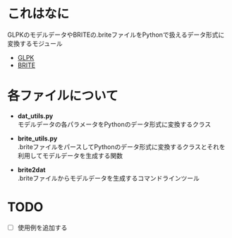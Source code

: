 # これはなに

GLPKのモデルデータやBRITEの.briteファイルをPythonで扱えるデータ形式に変換するモジュール

* [GLPK](https://www.gnu.org/software/glpk/)
* [BRITE](https://www.cs.bu.edu/brite/)

# 各ファイルについて

* **dat_utils.py**  
モデルデータの各パラメータをPythonのデータ形式に変換するクラス

* **brite_utils.py**  
.briteファイルをパースしてPythonのデータ形式に変換するクラスとそれを利用してモデルデータを生成する関数

* **brite2dat**  
.briteファイルからモデルデータを生成するコマンドラインツール


# TODO

- [ ] 使用例を追加する
